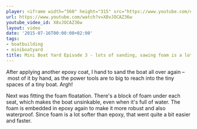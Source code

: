 ```yaml
---
player: <iframe width="560" height="315" src="https://www.youtube.com/embed/X8vJOCAZ36w" frameborder="0" allowfullscreen></iframe>
url: https://www.youtube.com/watch?v=X8vJOCAZ36w
youtube_video_id: X8vJOCAZ36w
layout: video
date: '2015-07-16T00:00:00+02:00'
tags:
- boatbuilding
- miniboatyard
title: Mini Boat Yard Episode 3 - lots of sanding, sawing foam is a lot more fun.
---
```


After applying another epoxy coat, I hand to sand the boat all over again – most of it by hand, as the power tools are to big to reach into the tiny spaces of a tiny boat. Argh!

Next was fitting the foam floatation. There's a block of foam under each seat, which makes the boat unsinkable, even when it's full of water. The foam is embedded in epoxy again to make it more robust and also waterproof. Since foam is a lot softer than epoxy, that went quite a bit easier and faster.
